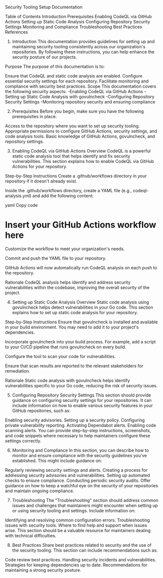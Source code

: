 Security Tooling Setup Documentation

Table of Contents
Introduction
Prerequisites
Enabling CodeQL via GitHub Actions
Setting up Static Code Analysis
Configuring Repository Security Settings
Monitoring and Compliance
Troubleshooting
Best Practices
References

1. Introduction <Enable Allstar policy across all the repos in the org>
This documentation provides guidelines for setting up and maintaining security tooling consistently across our organization's repositories. By following these instructions, you can help enhance the security posture of our projects.

Purpose
The purpose of this documentation is to:

Ensure that CodeQL and static code analysis are enabled.
Configure essential security settings for each repository.
Facilitate monitoring and compliance with security best practices.
Scope
This documentation covers the following security aspects:
-Enabling CodeQL via GitHub Actions
-Setting up Static Code Analysis with govulncheck
-Configuring Repository Security Settings
-Monitoring repository security and ensuring compliance

2. Prerequisites <Enable Allstar policy across all the repos in the org>
Before you begin, make sure you have the following prerequisites in place:

Access to the repository where you want to set up security tooling.
Appropriate permissions to configure GitHub Actions, security settings, and code analysis tools.
Basic knowledge of GitHub Actions, govulncheck, and repository settings.

3. Enabling CodeQL via GitHub Actions <a name="codeql-via-github-actions"></a>
Overview
CodeQL is a powerful static code analysis tool that helps identify and fix security vulnerabilities. This section explains how to enable CodeQL via GitHub Actions for your repository.

Step-by-Step Instructions
Create a .github/workflows directory in your repository if it doesn't already exist.

Inside the .github/workflows directory, create a YAML file (e.g., codeql-analysis.yml) and add the following content:

yaml
Copy code
# Insert your GitHub Actions workflow here
Customize the workflow to meet your organization's needs.

Commit and push the YAML file to your repository.

GitHub Actions will now automatically run CodeQL analysis on each push to the repository.

Rationale
CodeQL analysis helps identify and address security vulnerabilities within the codebase, improving the overall security of the project.

4. Setting up Static Code Analysis <a name="static-code-analysis"></a>
Overview
Static code analysis using govulncheck helps detect vulnerabilities in your Go code. This section explains how to set up static code analysis for your repository.

Step-by-Step Instructions
Ensure that govulncheck is installed and available in your build environment. You may need to add it to your project's dependencies.

Incorporate govulncheck into your build process. For example, add a script to your CI/CD pipeline that runs govulncheck on every build.

Configure the tool to scan your code for vulnerabilities.

Ensure that scan results are reported to the relevant stakeholders for remediation.

Rationale
Static code analysis with govulncheck helps identify vulnerabilities specific to your Go code, reducing the risk of security issues.

5. Configuring Repository Security Settings
This section should provide guidance on configuring security settings for your repositories. It can include information on how to enable various security features in your GitHub repositories, such as:

Enabling security advisories.
Setting up a security policy.
Configuring private vulnerability reporting.
Activating Dependabot alerts.
Enabling code scanning alerts.
You can provide step-by-step instructions, screenshots, and code snippets where necessary to help maintainers configure these settings correctly.

6. Monitoring and Compliance
In this section, you can describe how to monitor and ensure compliance with the security guidelines you've established. This might include guidance on:

Regularly reviewing security settings and alerts.
Creating a process for addressing security advisories and vulnerabilities.
Setting up automated checks to ensure compliance.
Conducting periodic security audits.
Offer guidance on how to keep a watchful eye on the security of your repositories and maintain ongoing compliance.

7. Troubleshooting
The "Troubleshooting" section should address common issues and challenges that maintainers might encounter when setting up or using security tooling and settings. Include information on:

Identifying and resolving common configuration errors.
Troubleshooting issues with security tools.
Where to find help and support when issues arise.
This section should be a valuable resource for maintainers dealing with technical difficulties.

8. Best Practices
Share best practices related to security and the use of the security tooling. This section can include recommendations such as:

Code review best practices.
Handling security incidents and vulnerabilities.
Strategies for keeping dependencies up to date.
Recommendations for maintaining a strong security posture.
